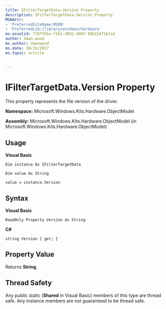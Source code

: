 ```yaml
---
title: IFilterTargetData.Version Property
description: IFilterTargetData.Version Property
MSHAttr:
- 'PreferredSiteName:MSDN'
- 'PreferredLib:/library/windows/hardware'
ms.assetid: 7787f81e-f2b1-4032-b907-98b15471b7a2
author: dawn.wood
ms.author: dawnwood
ms.date: 10/15/2017
ms.topic: article


---
```


# IFilterTargetData.Version Property


This property represents the file version of the driver.

**Namespace:** Microsoft.Windows.Kits.Hardware.ObjectModel

**Assembly:** Microsoft.Windows.Kits.Hardware.ObjectModel (in Microsoft.Windows.Kits.Hardware.ObjectModel)

## <span id="Usage"></span><span id="usage"></span><span id="USAGE"></span>Usage


**Visual Basic**

`Dim instance As IFilterTargetData`

`Dim value As String`

`value = instance.Version`

## <span id="Syntax"></span><span id="syntax"></span><span id="SYNTAX"></span>Syntax


**Visual Basic**

`ReadOnly Property Version As String`

**C#**

`string Version { get; }`

## <span id="Property_Value"></span><span id="property_value"></span><span id="PROPERTY_VALUE"></span>Property Value


Returns **String**.

## <span id="Thread_Safety"></span><span id="thread_safety"></span><span id="THREAD_SAFETY"></span>Thread Safety


Any public static (**Shared** in Visual Basic) members of this type are thread safe. Any instance members are not guaranteed to be thread safe.

 

 






